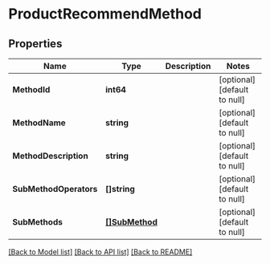 # ProductRecommendMethod

## Properties
Name | Type | Description | Notes
------------ | ------------- | ------------- | -------------
**MethodId** | **int64** |  | [optional] [default to null]
**MethodName** | **string** |  | [optional] [default to null]
**MethodDescription** | **string** |  | [optional] [default to null]
**SubMethodOperators** | **[]string** |  | [optional] [default to null]
**SubMethods** | [**[]SubMethod**](sub_method.md) |  | [optional] [default to null]

[[Back to Model list]](../README.md#documentation-for-models) [[Back to API list]](../README.md#documentation-for-api-endpoints) [[Back to README]](../README.md)


